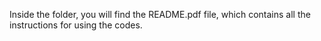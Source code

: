 Inside the folder, you will find the README.pdf file, which contains all the instructions for using the codes.

